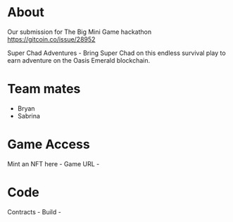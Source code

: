 # About

Our submission for The Big Mini Game hackathon https://gitcoin.co/issue/28952

Super Chad Adventures - Bring Super Chad on this endless survival play to earn adventure on the Oasis Emerald blockchain.

# Team mates
- Bryan
- Sabrina

# Game Access

Mint an NFT here - 
Game URL - 

# Code

Contracts - 
Build - 
